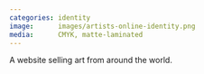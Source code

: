 ```yaml
---
categories: identity
image:      images/artists-online-identity.png
media:      CMYK, matte-laminated
---
```

A website selling art from around the world.
